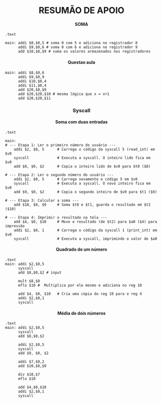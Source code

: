 <div align="center">

<h1>RESUMÃO DE APOIO</h1>

<h4>SOMA</h4>
</div>

```assembly
.text

main: addi $8,$0,5 # soma 0 com 5 e adiciona no registrador 8
      addi $9,$0,6 # soma 0 com 6 e adiciona no registrador 9
      add $10,$8,$9 # soma os valores armazenados nos registradores
```

<div align="center">
<h4>Questao aula</h4>
</div>

```assembly
main: addi $8,$0,6
      addi $9,$0,9
      addi $10,$0,4
      addi $11,$0,4
      add $20,$8,$9
      add $20,$20,$10 # mesma lógica que x = x+1
      add $20,$20,$11
```

<div align="center">
<h3>Syscall</h3>
<h4>Soma com duas entradas</h4>
</div>

```assembly
.text

main:
# --- Etapa 1: Ler o primeiro número do usuário ---
    addi $2, $0, 5      # Carrega o código da syscall 5 (read_int) em $v0
    syscall             # Executa a syscall. O inteiro lido fica em $v0
    add $8, $0, $2      # Copia o inteiro lido de $v0 para $t0 ($8)

# --- Etapa 2: Ler o segundo número do usuário ---
    addi $2, $0, 5      # Carrega novamente o código 5 em $v0
    syscall             # Executa a syscall. O novo inteiro fica em $v0
    add $9, $0, $2      # Copia o segundo inteiro de $v0 para $t1 ($9)

# --- Etapa 3: Calcular a soma ---
    add $10, $8, $9     # Soma $t0 e $t1, guarda o resultado em $t2 ($10)

# --- Etapa 4: Imprimir o resultado na tela ---
    add $4, $0, $10     # Move o resultado (de $t2) para $a0 ($4) para impressão
    addi $2, $0, 1      # Carrega o código da syscall 1 (print_int) em $v0
    syscall             # Executa a syscall, imprimindo o valor de $a0
```

<div align="center">
<h4>Quadrado de um número</h4>
</div>

```assembly
.text
main: addi $2,$0,5
      syscall
      add $8,$0,$2 # input

      mult $8,$8
      mflo $10 #  Multiplica por ele mesmo e adiciona no reg 10

      add $4, $0, $10   # Cria uma cópia do reg 10 para o reg 4
      addi $2,$0,1
      syscall
```

<div align="center">
<h4>Média de dois números</h4>
</div>

```assembly
.text
main: addi $2,$0,5
      syscall
      add $8,$0,$2

      addi $2,$0,5
      syscall
      add $9, $0, $2

      addi $7,$0,2
      add $10,$8,$9

      div $10,$7
      mflo $10

      add $4,$0,$10
      addi $2,$0,1
      syscall     
```
